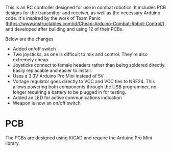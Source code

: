 This is an RC controller designed for use in combat robotics. It includes PCB designs for the transmitter and receiver, as well as the necessary Arduino code. It's inspired by the work of Team Panic (https://www.instructables.com/id/Cheap-Arduino-Combat-Robot-Control/), and developed after building and using 12 of their PCBs.

Below are the changes
* Added on/off switch
* Two joysticks, as one is difficult to mix and control. They're also extremely cheap.
* Joysticks connect to female headers rather than being soldered directly. Easily replacable and easier to install.
* Uses a 3.3V Arduino Pro Mini instead of 5V
* Voltage regulator goes directly to VCC and VCC ties to NRF24. This allows powering both components through the USB programmer, no longer requiring a battery to be plugged in for testing.
* Added an LED for active communications indication
* Weapon is now an on/off switch

# PCB
The PCBs are designed using KiCAD and require the Arduino Pro Mini library.
